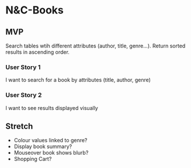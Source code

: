 # N&C-Books

## MVP
Search tables wtih different attributes (author, title, genre...). Return sorted results in ascending order.

### User Story 1
I want to search for a book by attributes (title, author, genre)

### User Story 2
I want to see results displayed visually


## Stretch
* Colour values linked to genre?
* Display book summary?
* Mouseover book shows blurb?
* Shopping Cart?
